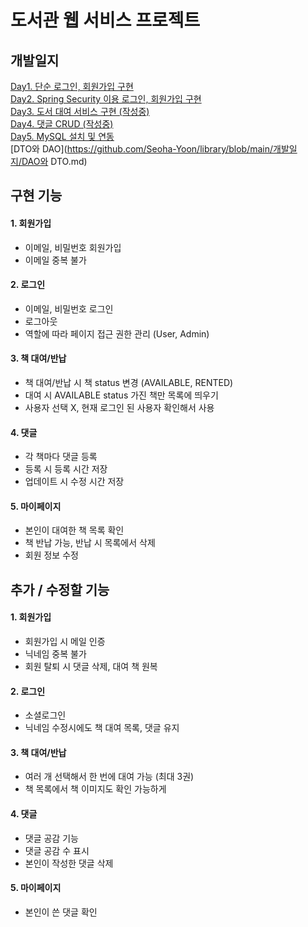 # 도서관 웹 서비스 프로젝트

## 개발일지

[Day1. 단순 로그인, 회원가입 구현](https://github.com/Seoha-Yoon/library/blob/main/개발일지/도서관_day1.md)  
[Day2. Spring Security 이용 로그인, 회원가입 구현](https://github.com/Seoha-Yoon/library/blob/main/개발일지/도서관_day2.md)  
[Day3. 도서 대여 서비스 구현 (작성중)](https://github.com/Seoha-Yoon/library/blob/main/개발일지/도서관_day3.md)  
[Day4. 댓글 CRUD (작성중)](https://github.com/Seoha-Yoon/library/blob/main/개발일지/도서관_day4.md)  
[Day5. MySQL 설치 및 연동](https://github.com/Seoha-Yoon/library/blob/main/개발일지/도서관_day5.md)  
[DTO와 DAO](https://github.com/Seoha-Yoon/library/blob/main/개발일지/DAO와 DTO.md)

## 구현 기능

#### 1. 회원가입

- 이메일, 비밀번호 회원가입
- 이메일 중복 불가

#### 2. 로그인

- 이메일, 비밀번호 로그인
- 로그아웃
- 역할에 따라 페이지 접근 권한 관리 (User, Admin)

#### 3. 책 대여/반납

- 책 대여/반납 시 책 status 변경 (AVAILABLE, RENTED)
- 대여 시 AVAILABLE status 가진 책만 목록에 띄우기
- 사용자 선택 X, 현재 로그인 된 사용자 확인해서 사용

#### 4. 댓글

- 각 책마다 댓글 등록
- 등록 시 등록 시간 저장
- 업데이트 시 수정 시간 저장

#### 5. 마이페이지

- 본인이 대여한 책 목록 확인
- 책 반납 가능, 반납 시 목록에서 삭제
- 회원 정보 수정

## 추가 / 수정할 기능

#### 1. 회원가입

- 회원가입 시 메일 인증
- 닉네임 중복 불가
- 회원 탈퇴 시 댓글 삭제, 대여 책 원복

#### 2. 로그인

- 소셜로그인
- 닉네임 수정시에도 책 대여 목록, 댓글 유지

#### 3. 책 대여/반납

- 여러 개 선택해서 한 번에 대여 가능 (최대 3권)
- 책 목록에서 책 이미지도 확인 가능하게

#### 4. 댓글

- 댓글 공감 기능
- 댓글 공감 수 표시
- 본인이 작성한 댓글 삭제

#### 5. 마이페이지

- 본인이 쓴 댓글 확인

